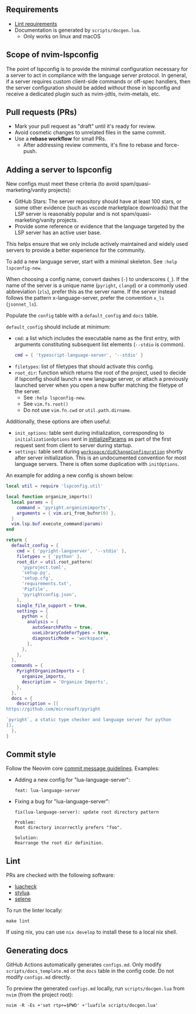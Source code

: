 ## Requirements

- [Lint requirements](#lint)
- Documentation is generated by `scripts/docgen.lua`.
  - Only works on linux and macOS

## Scope of nvim-lspconfig

The point of lspconfig is to provide the minimal configuration necessary for a server to act in compliance with the language server protocol. In general, if a server requires custom client-side commands or off-spec handlers, then the server configuration should be added *without* those in lspconfig and receive a dedicated plugin such as nvim-jdtls, nvim-metals, etc.

## Pull requests (PRs)

- Mark your pull request as "draft" until it's ready for review.
- Avoid cosmetic changes to unrelated files in the same commit.
- Use a **rebase workflow** for small PRs.
  - After addressing review comments, it's fine to rebase and force-push.

## Adding a server to lspconfig

New configs must meet these criteria (to avoid spam/quasi-marketing/vanity projects):

- GitHub Stars: The server repository should have at least 100 stars, or some other evidence (such as vscode marketplace downloads) that the LSP server is reasonably popular and is not spam/quasi-marketing/vanity projects.
- Provide some reference or evidence that the language targeted by the LSP server has an active user base.

This helps ensure that we only include actively maintained and widely used servers to provide a better experience for
the community.

To add a new language server, start with a minimal skeleton. See `:help lspconfig-new`.

When choosing a config name, convert dashes (`-`) to underscores (`_`). If the name of the server is a unique name (`pyright`, `clangd`) or a commonly used abbreviation (`zls`), prefer this as the server name. If the server instead follows the pattern x-language-server, prefer the convention `x_ls` (`jsonnet_ls`). 

Populate the `config` table with a `default_config` and `docs` table.

`default_config` should include at minimum:

* `cmd`: a list which includes the executable name as the first entry, with arguments constituting subsequent list elements (`--stdio` is common).
  ```lua
  cmd = { 'typescript-language-server', '--stdio' }
  ```
* `filetypes`: list of filetypes that should activate this config.
* `root_dir`: function which returns the root of the project, used to decide if lspconfig should launch a new language server, or attach a previously launched server when you open a new buffer matching the filetype of the server.
    * See `:help lspconfig-new`.
    * See `vim.fs.root()`
    * Do not use `vim.fn.cwd` or `util.path.dirname`.

Additionally, these options are often useful:

* `init_options`: table sent during initialization, corresponding to `initializationOptions` sent in [initializeParams](https://microsoft.github.io/language-server-protocol/specifications/lsp/3.17/specification/#initializeParams) as part of the first request sent from client to server during startup.
* `settings`: table sent during [`workspace/didChangeConfiguration`](https://microsoft.github.io/language-server-protocol/specifications/lsp/3.17/specification/#didChangeConfigurationParams) shortly after server initialization. This is an undocumented convention for most language servers. There is often some duplication with `initOptions`.

An example for adding a new config is shown below:

```lua
local util = require 'lspconfig.util'

local function organize_imports()
  local params = {
    command = 'pyright.organizeimports',
    arguments = { vim.uri_from_bufnr(0) },
  }
  vim.lsp.buf.execute_command(params)
end

return {
  default_config = {
    cmd = { 'pyright-langserver', '--stdio' },
    filetypes = { 'python' },
    root_dir = util.root_pattern(
      'pyproject.toml',
      'setup.py',
      'setup.cfg',
      'requirements.txt',
      'Pipfile',
      'pyrightconfig.json',
    ),
    single_file_support = true,
    settings = {
      python = {
        analysis = {
          autoSearchPaths = true,
          useLibraryCodeForTypes = true,
          diagnosticMode = 'workspace',
        },
      },
    },
  },
  commands = {
    PyrightOrganizeImports = {
      organize_imports,
      description = 'Organize Imports',
    },
  },
  docs = {
    description = [[
https://github.com/microsoft/pyright

`pyright`, a static type checker and language server for python
]],
  },
}
```

## Commit style

Follow the Neovim core [commit message guidelines](https://github.com/neovim/neovim/blob/master/CONTRIBUTING.md#commit-messages). Examples:

* Adding a new config for "lua-language-server":
  ```
  feat: lua-language-server
  ```
* Fixing a bug for "lua-language-server":
  ```
  fix(lua-language-server): update root directory pattern

  Problem:
  Root directory incorrectly prefers "foo".

  Solution:
  Rearrange the root dir definition.
  ```

## Lint

PRs are checked with the following software:
- [luacheck](https://github.com/luarocks/luacheck#installation)
- [stylua](https://github.com/JohnnyMorganz/StyLua).
- [selene](https://github.com/Kampfkarren/selene)

To run the linter locally:

    make lint

If using nix, you can use `nix develop` to install these to a local nix shell.

## Generating docs

GitHub Actions automatically generates `configs.md`. Only modify
`scripts/docs_template.md` or the `docs` table in the config code.
Do not modify `configs.md` directly.

To preview the generated `configs.md` locally, run `scripts/docgen.lua` from
`nvim` (from the project root):

    nvim -R -Es +'set rtp+=$PWD' +'luafile scripts/docgen.lua'

